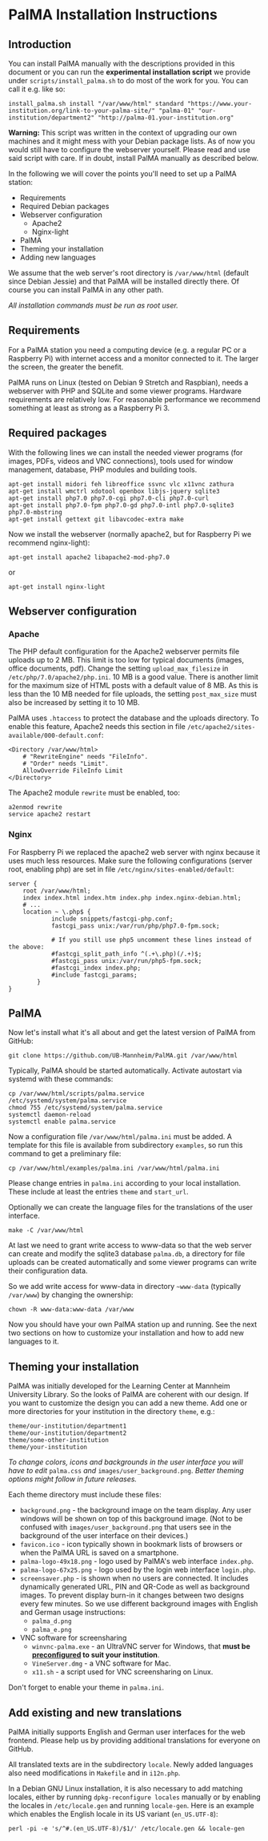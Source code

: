 # PalMA Installation Instructions

## Introduction

You can install PalMA manually with the descriptions provided in this document or you can run the **experimental installation script** we provide under `scripts/install_palma.sh` to do most of the work for you. You can call it e.g. like so:

`install_palma.sh install "/var/www/html" standard "https://www.your-institution.org/link-to-your-palma-site/" "palma-01" "our-institution/department2" "http://palma-01.your-institution.org"`

**Warning:** This script was written in the context of upgrading our own machines and it might mess with your Debian package lists. As of now you would still have to configure the webserver yourself.
Please read and use said script with care. If in doubt, install PalMA manually as described below.

In the following we will cover the points you'll need to set up a PalMA station:

* Requirements
* Required Debian packages
* Webserver configuration
  * Apache2
  * Nginx-light
* PalMA
* Theming your installation
* Adding new languages

We assume that the web server's root directory is `/var/www/html` (default since Debian Jessie) and that PalMA will be installed directly there. Of course you can install PalMA in any other path.

_All installation commands must be run as root user._

## Requirements

For a PalMA station you need a computing device (e.g. a regular PC or a Raspberry Pi) with internet access and a monitor connected to it. The larger the screen, the greater the benefit.

PalMA runs on Linux (tested on Debian 9 Stretch and Raspbian), needs a webserver with PHP and SQLite and some viewer programs.
Hardware requirements are relatively low. For reasonable performance we recommend something at least as strong as a Raspberry Pi 3.

## Required packages

With the following lines we can install the needed viewer programs (for images, PDFs, videos and VNC connections), tools used for window management, database, PHP modules and building tools.

    apt-get install midori feh libreoffice ssvnc vlc x11vnc zathura
    apt-get install wmctrl xdotool openbox libjs-jquery sqlite3
    apt-get install php7.0 php7.0-cgi php7.0-cli php7.0-curl
    apt-get install php7.0-fpm php7.0-gd php7.0-intl php7.0-sqlite3 php7.0-mbstring
    apt-get install gettext git libavcodec-extra make

Now we install the webserver (normally apache2, but for Raspberry Pi we recommend nginx-light):

    apt-get install apache2 libapache2-mod-php7.0

or

    apt-get install nginx-light

## Webserver configuration

### Apache

The PHP default configuration for the Apache2 webserver permits file uploads
up to 2 MB. This limit is too low for typical documents (images,
office documents, pdf). Change the setting `upload_max_filesize` in
`/etc/php/7.0/apache2/php.ini`. 10 MB is a good value. There is another limit
for the maximum size of HTML posts with a default value of 8 MB.
As this is less than the 10 MB needed for file uploads, the setting
`post_max_size` must also be increased by setting it to 10 MB.

PalMA uses `.htaccess` to protect the database and the uploads directory.
To enable this feature, Apache2 needs this section in file
`/etc/apache2/sites-available/000-default.conf`:

    <Directory /var/www/html>
        # "RewriteEngine" needs "FileInfo".
        # "Order" needs "Limit".
        AllowOverride FileInfo Limit
    </Directory>

The Apache2 module `rewrite` must be enabled, too:

    a2enmod rewrite
    service apache2 restart

### Nginx

For Raspberry Pi we replaced the apache2 web server with nginx because it uses much
less resources. Make sure the following configurations (server root, enabling php) are set in
file `/etc/nginx/sites-enabled/default`:

    server {
        root /var/www/html;
        index index.html index.htm index.php index.nginx-debian.html;
        # ...
        location ~ \.php$ {
                include snippets/fastcgi-php.conf;
                fastcgi_pass unix:/var/run/php/php7.0-fpm.sock;

                # If you still use php5 uncomment these lines instead of the above:
                #fastcgi_split_path_info ^(.+\.php)(/.+)$;
                #fastcgi_pass unix:/var/run/php5-fpm.sock;
                #fastcgi_index index.php;
                #include fastcgi_params;
            }
    }

## PalMA

Now let's install what it's all about and get the latest version of PalMA from GitHub:

    git clone https://github.com/UB-Mannheim/PalMA.git /var/www/html

Typically, PalMA should be started automatically. Activate autostart via systemd with these commands:

    cp /var/www/html/scripts/palma.service /etc/systemd/system/palma.service
    chmod 755 /etc/systemd/system/palma.service
    systemctl daemon-reload
    systemctl enable palma.service

Now a configuration file `/var/www/html/palma.ini` must be added.
A template for this file is available from subdirectory `examples`, so run
this command to get a preliminary file:

    cp /var/www/html/examples/palma.ini /var/www/html/palma.ini

Please change entries in `palma.ini` according to your local installation.
These include at least the entries `theme` and `start_url`.

Optionally we can create the language files for the translations of the user interface.

    make -C /var/www/html

At last we need to grant write access to www-data so that the web server can
create and modify the sqlite3 database `palma.db`, a directory for file uploads
can be created automatically and some viewer programs can write their
configuration data.

So we add write access for www-data in directory `~www-data` (typically
`/var/www`) by changing the ownership:

    chown -R www-data:www-data /var/www

Now you should have your own PalMA station up and running.
See the next two sections on how to customize your installation and how to add new languages to it.

## Theming your installation

PalMA was initially developed for the Learning Center at Mannheim University
Library. So the looks of PalMA are coherent with our design.
If you want to customize the design you can add a new theme.
Add one or more directories for your institution in the directory `theme`, e.g.:

    theme/our-institution/department1
    theme/our-institution/department2
    theme/some-other-institution
    theme/your-institution

_To change colors, icons and backgrounds in the user interface you will have to edit_ `palma.css` _and_ `images/user_background.png`.
_Better theming options might follow in future releases._

Each theme directory must include these files:

* `background.png` - the background image on the team display. Any user windows will be shown on top of this background image. (Not to be confused with `images/user_background.png` that users see in the background of the user interface on their devices.)
* `favicon.ico` - icon typically shown in bookmark lists of browsers or when the PalMA URL is saved on a smartphone.
* `palma-logo-49x18.png` - logo used by PalMA's web interface `index.php`.
* `palma-logo-67x25.png` - logo used by the login web interface `login.php`.
* `screensaver.php` - is shown when no users are connected. It includes dynamically generated URL, PIN and QR-Code as well as background images. To prevent display burn-in it changes between two designs every few minutes. So we use different background images with English and German usage instructions:
  * `palma_d.png`
  * `palma_e.png`
* VNC software for screensharing
  * `winvnc-palma.exe` - an UltraVNC server for Windows, that **must be [preconfigured](http://www.uvnc.com/docs/uvnc-sc.html]) to suit your institution**.
  * `VineServer.dmg` - a VNC software for Mac.
  * `x11.sh` - a script used for VNC screensharing on Linux.

Don't forget to enable your theme in `palma.ini`.

## Add existing and new translations

PalMA initially supports English and German user interfaces for the web
frontend. Please help us by providing additional translations for everyone on GitHub.

All translated texts are in the subdirectory `locale`.
Newly added languages also need modifications in `Makefile` and in `i12n.php`.

In a Debian GNU Linux installation, it is also necessary to add matching
locales, either by running `dpkg-reconfigure locales` manually or by enabling
the locales in `/etc/locale.gen` and running `locale-gen`. Here is an
example which enables the English locale in its US variant (`en_US.UTF-8`):

    perl -pi -e 's/^#.(en_US.UTF-8)/$1/' /etc/locale.gen && locale-gen
